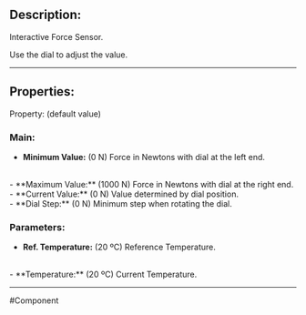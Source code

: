 ## Description:

Interactive Force Sensor.

Use the dial to adjust the value.

---

## Properties:
Property: (default value)

### Main:
- **Minimum Value:** (0 N)
   Force in Newtons with dial at the left end.
<br>
- **Maximum Value:** (1000 N)
   Force in Newtons with dial at the right end.
<br>
- **Current Value:** (0 N)
   Value determined by dial position.
<br>
- **Dial Step:** (0 N)
   Minimum step when rotating the dial.

### Parameters:
- **Ref. Temperature:** (20 ºC)
   Reference Temperature.
<br>
- **Temperature:** (20 ºC)
   Current Temperature.

---

#Component